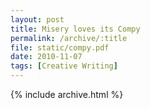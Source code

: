 ```yaml
---
layout: post
title: Misery loves its Compy
permalink: /archive/:title
file: static/compy.pdf
date: 2010-11-07
tags: [Creative Writing]
---
```

{% include archive.html %}
